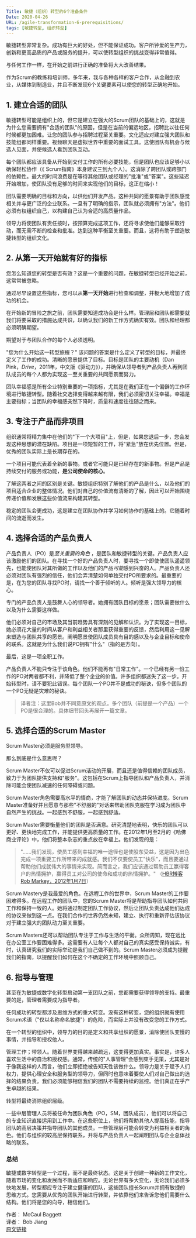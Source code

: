 ```yaml
---
Title: 敏捷（组织）转型的6个准备条件
Date: 2020-04-26
URL: /agile-transformation-6-prerequisitions/
tags: [敏捷转型, 组织转型]
---
```


敏捷转型非常复杂。成功有巨大的好处，但不能保证成功。客户所钟爱的生产力，创新和更高品质的产品或服务的提升，可以使转型组织的挑战变得非常值得。

与任何工作一样，在开始之前进行正确的准备将大大改善结果。 

作为Scrum的教练和培训师，多年来，我与各种各样的客户合作，从金融到农业，从媒体到制造业，并且不断发现6个关键要素可以使您的转型正确地开始。 

**1. 建立合适的团队**
-------------

敏捷转型可能是组织上的，但它是建立在强大的Scrum团队的基础上的，这就是为什么您需要拥有"合适的团队"的原因，但是在当前的偏远地区，招聘比以往任何时候都更加困难。让您的团队参与招聘过程至关重要。文化适应对建立强大团队和技能组都同样重要。视频聊天是虚拟世界中重要的面试工具。这使团队有机会与候选人见面，并使候选人看到团队互动。 

每个团队都应该具备从开始到交付工作的所有必要技能，但是团队也应该足够小以确保轻松协作（《 Scrum指南》本身建议三到九个人）。这消除了跨团队或跨部门的依赖性。最大的时间浪费是在等待其他团队或经理的"批准"或"答案"。这些延迟开始增加，使团队没有足够的时间来实现他们的目标，这正在缩小！ 

团队需要明确的目标和方向，以供他们开发产品。这种共同的愿景有助于团队感觉相关并与更广泛的企业联系。一旦有了明确的指示，团队就必须拥有"方法"。他们必须有权组织自己，以构建自己认为合适的高质量作品。 

领导力将使团队有责任按时，按预算完成这项工作，还将寻求使他们能够采取行动，而无需不断的检查和批准。达到这种平衡至关重要。而且，这将有助于塑造敏捷转型的组织文化。

**2. 从第一天开始就有好的指标**
------------------

您怎么知道您的转型是否有效？这是一个重要的问题，在敏捷转型已经开始之前，这常常被忽略。 

通过尽早设置这些指标，您可以从**第一天开始**进行检查和调整，并极大地增加了成功的机会。 

在开始新的冒险之旅之前，团队需要知道成功会是什么样。管理层和团队都需要就我们将要采取的措施达成共识，以确认我们的新工作方式确实有效。团队和经理都必须明确期望。 

期望对于与团队合作的每个人必须透明。

"您为什么开始这一转型旅程？" 该问题的答案是什么定义了转型的目标，并最终定义了工作的成功。清晰的愿景提供了目标。目标是团队的主要动机（Dan Pink，*Drive*，2011年，中文版《驱动力》），并确保从领导者到产品负责人再到团队成员的每个人都为实现这一至关重要的共同愿景而努力。

团队幸福感是所有企业特别重要的一项指标，尤其是在我们正在一个偏僻的工作环境进行敏捷转型。随着社交选择变得越来越有限，我们必须密切关注幸福。幸福是主要指标；当团队的幸福感突然下降时，质量和速度往往随之而来。 

**3. 专注于产品而非项目**
---------------

组织通常将精力集中在他们的"下一个大项目"上，但是，如果您退后一步，您会发现这种思想的潜在缺陷。项目是一项短暂的工作，将"紧急"放在优先位置。但是，优秀的团队实际上是长期存在的。 

一个项目可能代表着全新的事物。或者它可能只是已经存在的新事物。但是产品是持续交付的服务或功能，**是公司使命的核心**。 

了解这两者之间的区别是关键。敏捷组织特别了解他们的产品是什么，以及他们的项目适合企业的整体情况。他们对自己的价值流有清晰的了解，因此可以开始围绕传递价值和发展这些价值流来构建其转型。  

稳定的团队会更成功，这是建立在团队协作并学习如何协作的基础上的。它随着时间的流逝而发生。

**4. 选择合适的产品负责人** 
-----------------

产品负责人（PO）是*至关重要的角色* ，是团队和敏捷转型的关键。产品负责人应该激励他们的团队。在寻找一个好的产品负责人时，要寻找一个即使使团队遥遥领先，也能使团队对其所做的工作以及他们的产品*可能*感到兴奋的人。产品负责人还必须对团队有强烈的信任，他们会弄清楚如何单独交付PO所要求的。最重要的是，在为您的团队寻找PO时，请找一个善于倾听的人。倾听是强大领导力的核心。

专门的产品负责人是鼓舞人心的领导者。她拥有团队目标的愿景；团队需要做什么以及为什么需要这样做。 

他们必须对自己的市场及其当前趋势具有深刻的见解和认识。为了实现这一目标，她必须花大量的时间从客户和利益相关者那里获得重要的反馈，然后利用这一见解来塑造与团队共享的愿景。阐明愿景使团队成员具有目的感以及与企业目标和使命的联系。这就是为什么我们说PO拥有"什么"（指的是方向）。

最后，这是一项全职工作。 

产品负责人不能只专注于该角色。他们不能再有"日常工作"。一个已经有另一份工作的PO对两者都不利，并降低了整个企业的价值。许多组织都迷失了这一步。开始转型时，请不要犯此错误。每个团队一个PO并不是成功的秘诀，但多个团队的一个PO无疑是灾难的秘诀。

> 译者注：这里Bob并不同意原文的观点。多个团队（前提是一个产品）一个PO是很合理的。具体细节回头再展开一篇文章。

**5. 选择合适的Scrum Master**
-----------------------

Scrum Master必须是服务型领导。 

那么到底是什么意思呢？

Scrum Master不仅可以促进Scrum活动的开展，而且还是值得信赖的团队成员，致力于为团队提供支持和"服务"。这包括在Scrum上指导团队和产品负责人，并消除可能会使团队减速的任何障碍或问题。 

Scrum Master角色需要高水平的情商，才能了解团队的动态并保持进度。Scrum Master准备好并且愿意与那些"不舒服的"对话来帮助团队克服在学习成为团队中自然产生的挑战。一起感到不舒服，一起感到舒适。

Scrum Master需要衡量他们的团队是否满意。研究清楚地表明，快乐的团队可以更好、更快地完成工作，并能提供更高质量的工作。在2012年1月至2月的《哈佛商业评论》中，他们将整本杂志的重点放在幸福上。他们发现的是：

> "......我们发现，使员工感到幸福的唯一途径也是使股东受益，这是因为出色完成一项重要工作所带来的成就感。我们不仅要使员工"快乐"，而且要通过帮助他们成就伟大的事情来实现。简而言之，我们应该通过帮助员工赢得客户的热情拥护，赢得员工对公司的使命和成功的热情拥护。" （[HBR博客Rob Markey，2012年1月7日](https://hbr.org/2012/01/transform-your-employees-into)）

Scrum Mastery是我最爱的角色。在远程工作的世界中，Scrum Master的工作要困难得多。在远程工作的团队中，您的Scrum Master将是帮助指导团队如何共同工作和保持一致的人。她将通过制定团队工作协议，然后让团队负责达成他们达成的协议来做到这一点。在我们合作的世界仍然未知，建立、执行和重新评估该协议对于建立强大的团队动力至关重要。

Scrum Masters还可以帮助团队专注于工作与生活的平衡。众所周知，现在远比在办公室工作要困难得多。这需要有人让每个人都对自己的真实感受保持诚实，有时，认真研究我们的实际举动是我们自己做不到的。Scrum Master必须成为提醒我们的指南，以提醒我们如何在这个不确定的工作环境中照顾自己。

**6. 指导与管理**
-----------

甚至在为敏捷或数字化转型启动第一支团队之前，您都需要获得领导的支持。最重要的是，管理者需要成为指导者。 

任何成功的转型都涉及思维方式的重大转变。没有这种转变，您的组织就有使用Scrum术语（"仅以名称命名敏捷"）的危险，而实际上并没有改变您的工作方式。

在一个转型的组织中，领导力的目的是定义和共享组织的愿景，消除使团队变慢的事情，并指导和授权他人。 

管理工作；带领人。随着世界变得越来越疏远，这变得更加真实。事实是，许多人喜欢生活中的自治和授权感。通常，传统的"人事管理"会感到束手无策，尤其是对于像我这样的人而言，他们立即拒绝被告知天性该做什么。领导力是关于赋予人们权力，提供心理安全和服务型的领导力，但同时也意味着要使人们对自己做出的选择的结果负责。我们必须能够相信我们的团队不需要持续的监控。他们真正在乎产生卓越的结果。

转型将最终消除组织层级。

一些中层管理人员将被任命为团队角色（PO，SM，团队成员），他们可以将自己的专业知识直接运用到工作中。在这些职位上，他们将帮助其他人提高技能，指导团队的高层决策并指导团队的其他成员。一些管理层可能会转变为利益相关者的角色。他们与组织的较高层保持联系，并将与产品负责人一起阐明团队与企业总体战略的联系。

### **总结** 

敏捷或数字转型是一个过程，而不是最终状态。这是关于创建一种新的工作文化，随着市场的变化和发展而不断适应和响应。无论世界有多大变化，无论我们必须多快地发展，转型都应专注于建立健康的团队，这些团队擅长Scrum并拥有敏捷的思维方式。您需要从优秀的团队开始进行转型，并依靠他们来告诉您他们需要什么结构。他们将是您的向导，相信他们。

作者： McCaul Baggett  
译者： Bob Jiang    
[原文链接](https://www.scruminc.com/6-things-to-do-agile-transformation/)
